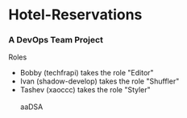 # Hotel-Reservations  
### A DevOps Team Project  

Roles
- Bobby (techfrapi) takes the role "Editor"  
- Ivan (shadow-develop) takes the role "Shuffler"  
- Tashev (xaoccc) takes the role "Styler"  
\
aaDSA
